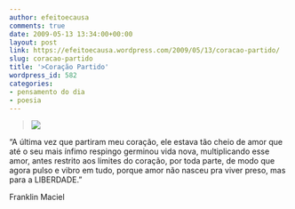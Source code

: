 ```yaml
---
author: efeitoecausa
comments: true
date: 2009-05-13 13:34:00+00:00
layout: post
link: https://efeitoecausa.wordpress.com/2009/05/13/coracao-partido/
slug: coracao-partido
title: '>Coração Partido'
wordpress_id: 582
categories:
- pensamento do dia
- poesia
---
```


>[![](http://efeitoecausa.files.wordpress.com/2009/05/corac3a7c3a3onovo.jpg?w=238)](http://efeitoecausa.files.wordpress.com/2009/05/corac3a7c3a3onovo.jpg) 	 	 

“A última vez que partiram meu coração, ele estava tão cheio de amor que até o seu mais ínfimo respingo germinou vida nova, multiplicando esse amor, antes restrito aos limites do coração, por toda parte, de modo que agora pulso e vibro em tudo, porque amor não nasceu pra viver preso, mas para a LIBERDADE.”


  


Franklin Maciel


  

  

